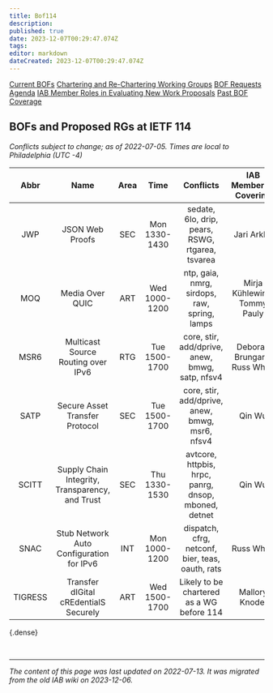 ```yaml
---
title: Bof114
description: 
published: true
date: 2023-12-07T00:29:47.074Z
tags: 
editor: markdown
dateCreated: 2023-12-07T00:29:47.074Z
---
```



[Current BOFs](https://datatracker.ietf.org/wg/bofs/)
[Chartering and Re-Chartering Working Groups](https://datatracker.ietf.org/group/chartering/)
[BOF Requests](https://datatracker.ietf.org/doc/bof-requests)
[Agenda](https://datatracker.ietf.org/meeting/agenda/)
[IAB Member Roles in Evaluating New Work Proposals](https://www.iab.org/documents/correspondence-reports-documents/2012-2/iab-member-roles-in-evaluating-new-work-proposals/)
[Past BOF Coverage](/group/iab/Bof_Coverage)


## BOFs and Proposed RGs at IETF 114
*Conflicts subject to change; as of 2022-07-05. Times are local to Philadelphia (UTC -4)*

| **Abbr** |                     **Name**                    | **Area** |    **Time**   |                     **Conflicts**                    |  **IAB Member(s) Covering**  |       **IAB Shepherd**       |
|:--------:|:-----------------------------------------------:|:--------:|:-------------:|:----------------------------------------------------:|:----------------------------:|:----------------------------:|
| JWP      | JSON Web Proofs                                 | SEC      | Mon 1330-1430 | sedate, 6lo, drip, pears, RSWG, rtgarea, tsvarea     | Jari Arkko                   |                              |
| MOQ      | Media Over QUIC                                 | ART      | Wed 1000-1200 | ntp, gaia, nmrg, sirdops, raw, spring, lamps         | Mirja Kühlewind, Tommy Pauly |                              |
| MSR6     | Multicast Source Routing over IPv6              | RTG      | Tue 1500-1700 | core, stir, add/dprive, anew, bmwg, satp, nfsv4      | Deborah Brungard, Russ White | Deborah Brungard, Russ White |
| SATP     | Secure Asset Transfer Protocol                  | SEC      | Tue 1500-1700 | core, stir, add/dprive, anew, bmwg, msr6, nfsv4      | Qin Wu                       | Wes Hardaker (also chairing) |
| SCITT    | Supply Chain Integrity, Transparency, and Trust | SEC      | Thu 1330-1530 | avtcore, httpbis, hrpc, panrg, dnsop, mboned, detnet | Qin Wu                       | Jari Arkko, David Schinazi   |
| SNAC     | Stub Network Auto Configuration for IPv6        | INT      | Mon 1000-1200 | dispatch, cfrg, netconf, bier, teas, oauth, rats     | Russ White                   | Jari Arkko, Russ White       |
| TIGRESS  | Transfer dIGital cREdentialS Securely           | ART      | Wed 1500-1700 | Likely to be chartered as a WG before 114            | Mallory Knodel               |                              |
{.dense}



&nbsp;
&nbsp;
&nbsp;

---

*The content of this page was last updated on 2022-07-13. It was migrated from the old IAB wiki on 2023-12-06.*